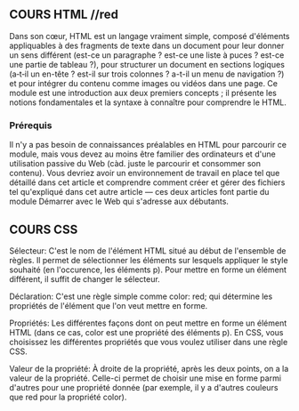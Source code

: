 ## COURS HTML //red
Dans son cœur, HTML est un langage vraiment simple, composé d'éléments appliquables à des fragments de texte dans un document pour leur donner un sens différent (est-ce un paragraphe ? est-ce une liste à puces ? est-ce une partie de tableau ?), pour structurer un document en sections logiques (a‑t‑il un en-tête ? est-il sur trois colonnes ? a-t-il un menu de navigation ?) et pour intégrer du contenu comme images ou vidéos dans une page. Ce module est une introduction aux deux premiers concepts ; il présente les notions fondamentales et la syntaxe à connaître pour comprendre le HTML.

### Prérequis
Il n'y a pas besoin de connaissances préalables en HTML pour parcourir ce module, mais vous devez au moins être familier des ordinateurs et d'une utilisation passive du Web (càd. juste le parcourir et consommer son contenu). Vous devriez avoir un environnement de travail en place tel que détaillé dans cet article et comprendre comment créer et gérer des fichiers tel qu'expliqué dans cet autre article — ces deux articles font partie du module Démarrer avec le Web qui s'adresse aux débutants.
## COURS CSS
Sélecteur:
C'est le nom de l'élément HTML situé au début de l'ensemble de règles. Il permet de sélectionner les éléments sur lesquels appliquer le style souhaité (en l'occurence, les éléments p). Pour mettre en forme un élément différent, il suffit de changer le sélecteur.

Déclaration:
C'est une règle simple comme color: red; qui détermine les propriétés de l'élément que l'on veut mettre en forme.

Propriétés:
Les différentes façons dont on peut mettre en forme un élément HTML (dans ce cas, color est une propriété des éléments p). En CSS, vous choisissez les différentes propriétés que vous voulez utiliser dans une règle CSS.

Valeur de la propriété:
À droite de la propriété, après les deux points, on a la valeur de la propriété. Celle-ci permet de choisir une mise en forme parmi d'autres pour une propriété donnée (par exemple, il y a d'autres couleurs que red pour la propriété color).
